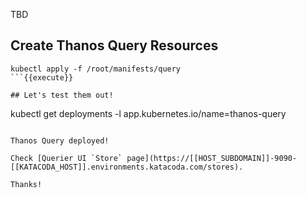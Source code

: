 TBD

## Create Thanos Query Resources

```
kubectl apply -f /root/manifests/query
```{{execute}}

## Let's test them out!

```
kubectl get deployments -l app.kubernetes.io/name=thanos-query
```{{execute}}

Thanos Query deployed!

Check [Querier UI `Store` page](https://[[HOST_SUBDOMAIN]]-9090-[[KATACODA_HOST]].environments.katacoda.com/stores).

Thanks!
